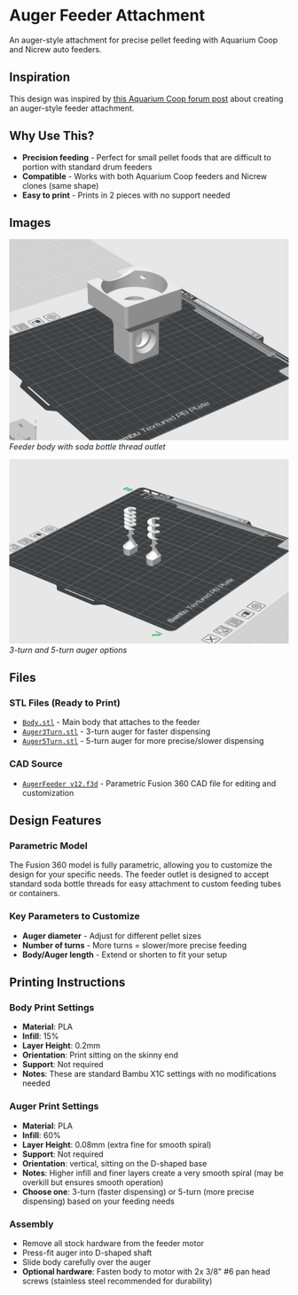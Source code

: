 # Auger Feeder Attachment

An auger-style attachment for precise pellet feeding with Aquarium Coop and Nicrew auto feeders.

## Inspiration

This design was inspired by [this Aquarium Coop forum
post](https://forum.aquariumcoop.com/topic/48039-auger-style-feeder-attachment-for-aco-auto-feeder/#comment-436917)
about creating an auger-style feeder attachment.

## Why Use This?

- **Precision feeding** - Perfect for small pellet foods that are difficult to portion with standard drum feeders
- **Compatible** - Works with both Aquarium Coop feeders and Nicrew clones (same shape)
- **Easy to print** - Prints in 2 pieces with no support needed

## Images

![Auger Body](./Body.png)
*Feeder body with soda bottle thread outlet*

![Augers](./Augers.png)
*3-turn and 5-turn auger options*

## Files

### STL Files (Ready to Print)
- [`Body.stl`](./Body.stl) - Main body that attaches to the feeder
- [`Auger3Turn.stl`](./Auger3Turn.stl) - 3-turn auger for faster dispensing
- [`Auger5Turn.stl`](./Auger5Turn.stl) - 5-turn auger for more precise/slower dispensing

### CAD Source
- [`AugerFeeder v12.f3d`](./AugerFeeder%20v12.f3d) - Parametric Fusion 360 CAD file for editing and customization

## Design Features

### Parametric Model
The Fusion 360 model is fully parametric, allowing you to customize
the design for your specific needs. The feeder outlet is designed to
accept standard soda bottle threads for easy attachment to custom
feeding tubes or containers.

### Key Parameters to Customize
- **Auger diameter** - Adjust for different pellet sizes
- **Number of turns** - More turns = slower/more precise feeding
- **Body/Auger length** - Extend or shorten to fit your setup

## Printing Instructions

### Body Print Settings
- **Material**: PLA
- **Infill**: 15%
- **Layer Height**: 0.2mm
- **Orientation**: Print sitting on the skinny end
- **Support**: Not required
- **Notes**: These are standard Bambu X1C settings with no modifications needed

### Auger Print Settings
- **Material**: PLA
- **Infill**: 60%
- **Layer Height**: 0.08mm (extra fine for smooth spiral)
- **Support**: Not required
- **Orientation**: vertical, sitting on the D-shaped base
- **Notes**: Higher infill and finer layers create a very smooth spiral (may be overkill but ensures smooth operation)
- **Choose one**: 3-turn (faster dispensing) or 5-turn (more precise dispensing) based on your feeding needs

### Assembly
- Remove all stock hardware from the feeder motor
- Press-fit auger into D-shaped shaft
- Slide body carefully over the auger
- **Optional hardware**: Fasten body to motor with 2x 3/8" #6 pan head screws (stainless steel recommended for durability)
